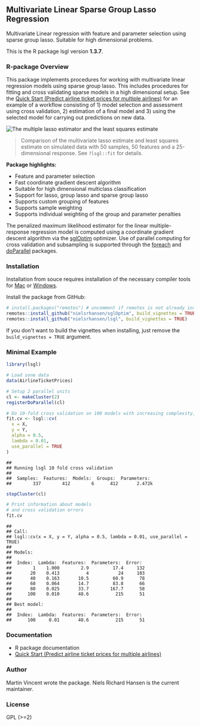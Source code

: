 Multivariate Linear Sparse Group Lasso Regression
-------------------------------------------------

Multivariate Linear regression with feature and parameter selection using sparse group lasso. Suitable for high dimensional problems.

This is the R package lsgl version **1.3.7**.

### R-package Overview

This package implements procedures for working with multivariate linear regression models using sparse group lasso. This includes procedures for fitting and cross validating sparse models in a high dimensional setup. See the [Quick Start (Predict airline ticket prices for multiple airlines)](quick-start.md) for an example of a workflow consisting of 1) model selection and assessment using cross validation, 2) estimation of a final model and 3) using the selected model for carrying out predictions on new data.

![The multiple lasso estimator and the least squares estimate](https://raw.github.com/nielsrhansen/lsgl/master/fig1.png)

> Comparison of the multivariate lasso estimate and least squares estimate on simulated data with 50 samples, 50 features and a 25-dimensional response. See `?lsgl::fit` for details.

**Package highlights:**

-   Feature and parameter selection
-   Fast coordinate gradient descent algorithm
-   Suitable for high dimensional multiclass classification
-   Support for lasso, group lasso and sparse group lasso
-   Supports custom grouping of features
-   Supports sample weighting
-   Supports individual weighting of the group and parameter penalties

The penalized maximum likelihood estimator for the linear multiple-response regression model is computed using a coordinate gradient descent algorithm via the [sglOptim](https://github.com/nielsrhansen/sglOptim) optimizer. Use of parallel computing for cross validation and subsampling is supported through the [foreach](https://cran.r-project.org/package=foreach) and [doParallel](https://cran.r-project.org/package=doParallel) packages.

### Installation

Installation from souce requires installation of the necessary compiler tools 
for [Mac](https://mac.r-project.org/tools/) or [Windows](https://cran.r-project.org/bin/windows/Rtools/history.html).

Install the package from GitHub:

``` r
# install.packages("remotes") # uncomment if remotes is not already installed
remotes::install_github("nielsrhansen/sglOptim", build_vignettes = TRUE)
remotes::install_github("nielsrhansen/lsgl", build_vignettes = TRUE)
```

If you don't want to build the vignettes when installing, just remove the `build_vignettes = TRUE` argument.

### Minimal Example

``` r
library(lsgl)

# Load sone data
data(AirlineTicketPrices)

# Setup 2 parallel units
cl <- makeCluster(2)
registerDoParallel(cl)

# Do 10-fold cross validation on 100 models with increasing complexity, using the 2 parallel units
fit.cv <- lsgl::cv(
  x = X,
  y = Y,
  alpha = 0.5,
  lambda = 0.01,
  use_parallel = TRUE
)
```

    ## 
    ## Running lsgl 10 fold cross validation 
    ## 
    ##  Samples:  Features:  Models:  Groups:  Parameters: 
    ##        337        412        6      412       2.472k

``` r
stopCluster(cl)

# Print information about models
# and cross validation errors
fit.cv
```

    ## 
    ## Call:
    ## lsgl::cv(x = X, y = Y, alpha = 0.5, lambda = 0.01, use_parallel = TRUE)
    ## 
    ## Models:
    ## 
    ##  Index:  Lambda:  Features:  Parameters:  Error: 
    ##        1    1.000        2.9         17.4     132
    ##       20    0.413          4           24     103
    ##       40    0.163       10.5         60.9      78
    ##       60    0.064       14.7         83.8      66
    ##       80    0.025       33.7        167.7      58
    ##      100    0.010       48.6          215      51
    ## 
    ## Best model:
    ## 
    ##  Index:  Lambda:  Features:  Parameters:  Error: 
    ##      100     0.01       48.6          215      51

### Documentation

-   R package documentation
-   [Quick Start (Predict airline ticket prices for multiple airlines)](quick-start.md)

### Author

Martin Vincent wrote the package. Niels Richard Hansen is the current maintainer.

### License

GPL (&gt;=2)
